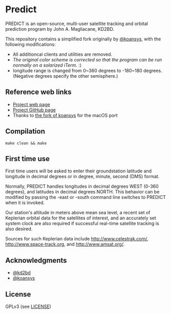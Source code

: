 # Predict

PREDICT is an open-source, multi-user satellite tracking and orbital prediction program by John A. Magliacane, KD2BD.

This repository contains a simplified fork originally by [@koansys](https://github.com/koansys/), with the following modifications:

* All additioncal clients and utilities are removed.
* *The original color scheme is corrected so that the program can be run normally on a solarized iTerm.* :)
* longitude range is changed from 0~360 degrees to -180~180 degrees. (Negative degrees specify the other semisphere.)

## Reference web links

* [Project web page](https://www.qsl.net/kd2bd/predict.html)
* [Project GitHub page](https://github.com/kd2bd/predict/)
* Thanks to [the fork of koansys](https://github.com/koansys/predict) for the macOS port

## Compilation

```shell
make clean && make
```

## First time use

First time users will be asked to enter their groundstation latitude and
longitude in decimal degrees or in degree, minute, second (DMS) format.

Normally, PREDICT handles longitudes in decimal degrees WEST (0-360
degrees), and latitudes in decimal degrees NORTH.  This behavior can be
modified by passing the -east or -south command line switches to PREDICT
when it is invoked.

Our station's altitude in meters above mean sea
level, a recent set of Keplerian orbital data for the satellites of
interest, and an accurately set system clock are also required if
successful real-time satellite tracking is also desired. 

Sources for such Keplerian data include http://www.celestrak.com/,
http://www.space-track.org, and http://www.amsat.org/.

## Acknowledgments

* [@kd2bd](https://github.com/kd2bd/)
* [@koansys](https://github.com/koansys/)

## License

GPLv3 (see [LICENSE](./LICENSE))
